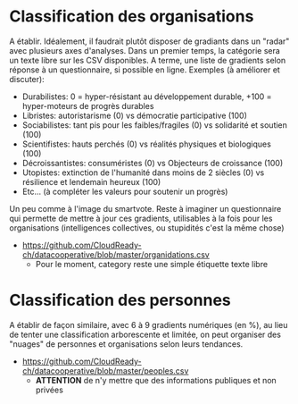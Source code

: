 # Classification des organisations
A établir. Idéalement, il faudrait plutôt disposer de gradiants dans un "radar" avec plusieurs axes d'analyses. Dans un premier temps, la catégorie sera un texte libre sur les CSV disponibles. A terme, une liste de gradients selon réponse à un questionnaire, si possible en ligne. Exemples (à améliorer et discuter):
* Durabilistes: 0 = hyper-résistant au développement durable, +100 = hyper-moteurs de progrès durables
* Libristes: autoristarisme (0) vs démocratie participative (100)
* Sociabilistes: tant pis pour les faibles/fragiles (0) vs solidarité et soutien (100)
* Scientifistes: hauts perchés (0) vs réalités physiques et biologiques (100)
* Décroissantistes: consuméristes (0) vs Objecteurs de croissance (100)
* Utopistes: extinction de l'humanité dans moins de 2 siècles (0) vs résilience et lendemain heureux (100)
* Etc... (à compléter les valeurs pour soutenir un progrès)

Un peu comme à l'image du smartvote. Reste à imaginer un questionnaire qui permette de mettre à jour ces gradients, utilisables à la fois pour les organisations (intelligences collectives, ou stupidités c'est la même chose)
* https://github.com/CloudReady-ch/datacooperative/blob/master/organidations.csv
  * Pour le moment, category reste une simple étiquette texte libre

# Classification des personnes
A établir de façon similaire, avec 6 à 9 gradients numériques (en %), au lieu de tenter une classification arborescente et limitée, on peut organiser des "nuages" de personnes et organisations selon leurs tendances.
* https://github.com/CloudReady-ch/datacooperative/blob/master/peoples.csv
  * **ATTENTION** de n'y mettre que des informations publiques et non privées
